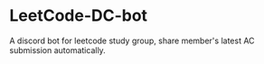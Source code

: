 # LeetCode-DC-bot
A discord bot for leetcode study group, share member's latest AC submission automatically.
